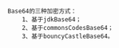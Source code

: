     Base64的三种加密方式：
        1、基于jdkBase64；
        2、基于commonsCodesBase64；
        3、基于bouncyCastleBase64。

